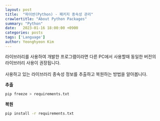 ```yaml
---
layout: post
title:  "파이썬(Python) - 패키지 종속성 관리"
crawlertitle: "About Python Packages"
summary: "Python"
date:   2023-01-16 18:00:00 +0900
categories: posts
tags: ['Language']
author: Yeonghyeon Kim
---
```


라이브러리를 사용하여 개발한 프로그램이라면 다른 PC에서 사용할때 동일한 버전의 라이브러리 사용이 권장됩니다.<br><br>
사용하고 있는 라이브러리 종속성 정보를 추출하고 복원하는 방법을 알아봅니다.

__추출__

``` bash
pip freeze > requirements.txt
```

__복원__

```bash
pip install -r requirements.txt
```
